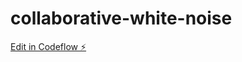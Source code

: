 # collaborative-white-noise

[Edit in Codeflow ⚡️](https://stackblitz.com/~/github.com/laurakalbag/collaborative-white-noise)